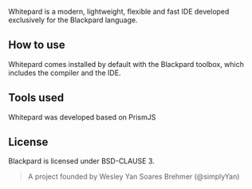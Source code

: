 Whitepard is a modern, lightweight, flexible and fast IDE developed exclusively for the Blackpard language. 

## How to use
Whitepard comes installed by default with the Blackpard toolbox, which includes the compiler and the IDE.

## Tools used
Whitepard was developed based on PrismJS

## License
Blackpard is licensed under BSD-CLAUSE 3.

> A project founded by Wesley Yan Soares Brehmer (@simplyYan)
